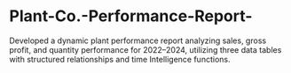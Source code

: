 # Plant-Co.-Performance-Report-
Developed a dynamic plant performance report analyzing sales, gross profit, and quantity performance for 2022–2024, utilizing three data tables with structured relationships and time Intelligence functions.
